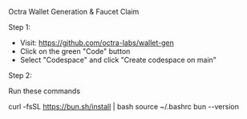 Octra Wallet Generation & Faucet Claim

Step 1:

- Visit: https://github.com/octra-labs/wallet-gen
- Click on the green "Code" button
- Select "Codespace" and click "Create codespace on main"

Step 2:

Run these commands

curl -fsSL https://bun.sh/install | bash
source ~/.bashrc
bun --version
